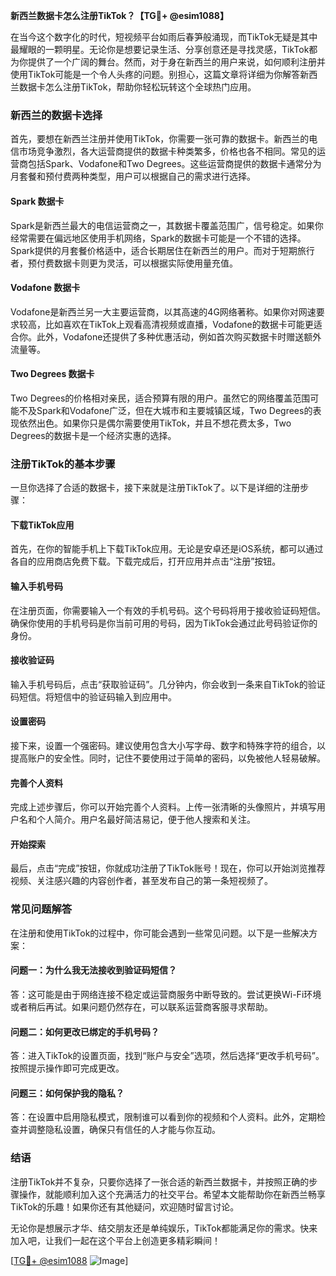 **新西兰数据卡怎么注册TikTok？【TG💪+ @esim1088】**

在当今这个数字化的时代，短视频平台如雨后春笋般涌现，而TikTok无疑是其中最耀眼的一颗明星。无论你是想要记录生活、分享创意还是寻找灵感，TikTok都为你提供了一个广阔的舞台。然而，对于身在新西兰的用户来说，如何顺利注册并使用TikTok可能是一个令人头疼的问题。别担心，这篇文章将详细为你解答新西兰数据卡怎么注册TikTok，帮助你轻松玩转这个全球热门应用。

### 新西兰的数据卡选择

首先，要想在新西兰注册并使用TikTok，你需要一张可靠的数据卡。新西兰的电信市场竞争激烈，各大运营商提供的数据卡种类繁多，价格也各不相同。常见的运营商包括Spark、Vodafone和Two Degrees。这些运营商提供的数据卡通常分为月套餐和预付费两种类型，用户可以根据自己的需求进行选择。

#### Spark 数据卡

Spark是新西兰最大的电信运营商之一，其数据卡覆盖范围广，信号稳定。如果你经常需要在偏远地区使用手机网络，Spark的数据卡可能是一个不错的选择。Spark提供的月套餐价格适中，适合长期居住在新西兰的用户。而对于短期旅行者，预付费数据卡则更为灵活，可以根据实际使用量充值。

#### Vodafone 数据卡

Vodafone是新西兰另一大主要运营商，以其高速的4G网络著称。如果你对网速要求较高，比如喜欢在TikTok上观看高清视频或直播，Vodafone的数据卡可能更适合你。此外，Vodafone还提供了多种优惠活动，例如首次购买数据卡时赠送额外流量等。

#### Two Degrees 数据卡

Two Degrees的价格相对亲民，适合预算有限的用户。虽然它的网络覆盖范围可能不及Spark和Vodafone广泛，但在大城市和主要城镇区域，Two Degrees的表现依然出色。如果你只是偶尔需要使用TikTok，并且不想花费太多，Two Degrees的数据卡是一个经济实惠的选择。

### 注册TikTok的基本步骤

一旦你选择了合适的数据卡，接下来就是注册TikTok了。以下是详细的注册步骤：

#### 下载TikTok应用

首先，在你的智能手机上下载TikTok应用。无论是安卓还是iOS系统，都可以通过各自的应用商店免费下载。下载完成后，打开应用并点击“注册”按钮。

#### 输入手机号码

在注册页面，你需要输入一个有效的手机号码。这个号码将用于接收验证码短信。确保你使用的手机号码是你当前可用的号码，因为TikTok会通过此号码验证你的身份。

#### 接收验证码

输入手机号码后，点击“获取验证码”。几分钟内，你会收到一条来自TikTok的验证码短信。将短信中的验证码输入到应用中。

#### 设置密码

接下来，设置一个强密码。建议使用包含大小写字母、数字和特殊字符的组合，以提高账户的安全性。同时，记住不要使用过于简单的密码，以免被他人轻易破解。

#### 完善个人资料

完成上述步骤后，你可以开始完善个人资料。上传一张清晰的头像照片，并填写用户名和个人简介。用户名最好简洁易记，便于他人搜索和关注。

#### 开始探索

最后，点击“完成”按钮，你就成功注册了TikTok账号！现在，你可以开始浏览推荐视频、关注感兴趣的内容创作者，甚至发布自己的第一条短视频了。

### 常见问题解答

在注册和使用TikTok的过程中，你可能会遇到一些常见问题。以下是一些解决方案：

#### 问题一：为什么我无法接收到验证码短信？

答：这可能是由于网络连接不稳定或运营商服务中断导致的。尝试更换Wi-Fi环境或者稍后再试。如果问题仍然存在，可以联系运营商客服寻求帮助。

#### 问题二：如何更改已绑定的手机号码？

答：进入TikTok的设置页面，找到“账户与安全”选项，然后选择“更改手机号码”。按照提示操作即可完成更改。

#### 问题三：如何保护我的隐私？

答：在设置中启用隐私模式，限制谁可以看到你的视频和个人资料。此外，定期检查并调整隐私设置，确保只有信任的人才能与你互动。

### 结语

注册TikTok并不复杂，只要你选择了一张合适的新西兰数据卡，并按照正确的步骤操作，就能顺利加入这个充满活力的社交平台。希望本文能帮助你在新西兰畅享TikTok的乐趣！如果你还有其他疑问，欢迎随时留言讨论。

无论你是想展示才华、结交朋友还是单纯娱乐，TikTok都能满足你的需求。快来加入吧，让我们一起在这个平台上创造更多精彩瞬间！

[[TG💪+ @esim1088](https://t.me/s/esim1088) ![Image](https://i.postimg.cc/4NQfJmqS/Snipaste-2025-05-13-00-14-12.png)]